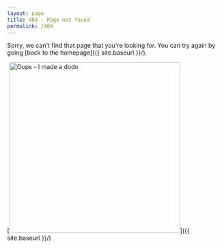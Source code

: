 ```yaml
---
layout: page
title: 404 - Page not found
permalink: /404
---
```


Sorry, we can't find that page that you're looking for. You can try again by going [back to the homepage]({{ site.baseurl }}/).

[<img src="{{ site.baseurl }}/img/404-2.png" alt="Oops - I made a dodo" style="width: 400px;"/>]({{ site.baseurl }}/)

<!-- [<img src="{{ site.baseurl }}/img/404-1.png" alt="It is bad. So bad..." style="width: 400px;"/>]({{ site.baseurl }}/)

[<img src="{{ site.baseurl }}/img/404.jpg" alt="Constructocat by https://github.com/jasoncostello" style="width: 400px;"/>]({{ site.baseurl }}/) -->
